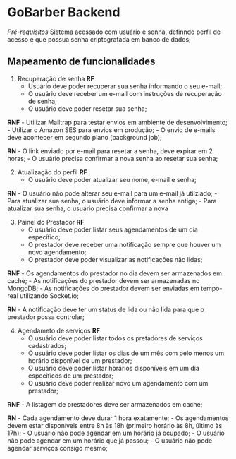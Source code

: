 # GoBarber Backend
  *Pré-requisitos*
  Sistema acessado com usuário e senha, definndo perfil de acesso e que possua senha criptografada em banco de dados;
  
## Mapeamento de funcionalidades

1. Recuperação de senha
  **RF**
    - Usuário deve poder recuperar sua senha informando o seu e-mail;
    - O usuário deve receber um e-mail com instruções de recuperação de senha;
    - O usuário deve poder resetar sua senha;

  **RNF**
    - Utilizar Mailtrap para testar envios em ambiente de desenvolvimento;
    - Utilizar o Amazon SES para envios em produção;
    - O envio de e-mails deve acontecer em segundo plano (background job);

  **RN**
    - O link enviado por e-mail para resetar a senha, deve expirar em 2 horas;
    - O usuário precisa confirmar a nova senha ao resetar sua senha;

2. Atualização do perfil
  **RF**
    - O usuário deve poder atualizar seu nome, e-mail e senha;

  **RN**
    - O usuário não pode alterar seu e-mail para um e-mail já utilziado;
    - Para atualizar sua senha, o usuário deve informar a senha antiga;
    - Para atualizar sua senha, o usuário precisa confirmar a nova

3. Painel do Prestador
  **RF**
    - O usuário deve poder listar seus agendamentos de um dia específico;
    - O prestador deve receber uma notificação sempre que houver um novo agendamento;
    - O prestador deve poder visualizar as notificações não lidas;
  
  **RNF**
    - Os agendamentos do prestador no dia devem ser armazenados em cache;
    - As notificações do prestador devem ser armazenadas no MongoDB;
    - As notificações do prestador devem ser enviadas em tempo-real utilizando Socket.io;
  
  **RN**
    - A notificação deve ter um status de lida ou não lida para que o prestador possa controlar;

4. Agendameto de serviços
  **RF**
    - O usuário deve poder listar todos os pretadores de serviços cadastrados;
    - O usuário deve poder listar os dias de um mês com pelo menos um horário disponível de um prestador;
    - O usuário deve poder listar horários disponíveis em um dia especificos de um prestador;
    - O usuário deve poder realizar novo um agendamento com um prestador;

  **RNF**
    - A listagem de prestadores deve ser armazenados em cache;

  **RN**
    - Cada agendamento deve durar 1 hora exatamente;
    - Os agendamentos devem estar disponíveis entre 8h às 18h (primeiro horário às 8h, último às 17h);
    - O usuário não pode agendar em um horário já ocupado;
    - O usuário não pode agendar em um horário que já passou;
    - O usuário não pode agendar serviços consigo mesmo;
